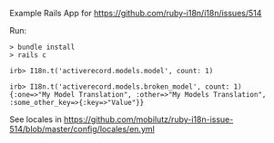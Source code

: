Example Rails App for https://github.com/ruby-i18n/i18n/issues/514


Run:
```
> bundle install
> rails c

irb> I18n.t('activerecord.models.model', count: 1)

irb> I18n.t('activerecord.models.broken_model', count: 1)
{:one=>"My Model Translation", :other=>"My Models Translation", :some_other_key=>{:key=>"Value"}}
```

See locales in https://github.com/mobilutz/ruby-i18n-issue-514/blob/master/config/locales/en.yml
